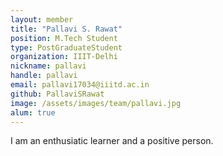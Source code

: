 ```yaml
---
layout: member
title: "Pallavi S. Rawat"	
position: M.Tech Student
type: PostGraduateStudent
organization: IIIT-Delhi 
nickname: pallavi 
handle: pallavi
email: pallavi17034@iiitd.ac.in
github: PallaviSRawat
image: /assets/images/team/pallavi.jpg 
alum: true
---
```


I am an enthusiatic learner and a positive person.

